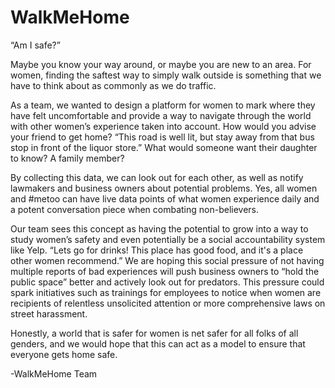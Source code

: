 # WalkMeHome


“Am I safe?” 

Maybe you know your way around, or maybe you are new to an area. For women, finding the saftest way to simply walk outside is something that we have to think about as commonly as we do traffic. 

As a team, we wanted to design a platform for women to mark where they have felt uncomfortable and provide a way to navigate through the world with other women’s experience taken into account. How would you advise your friend to get home? “This road is well lit, but stay away from that bus stop in front of the liquor store.” What would someone want their daughter to know? A family member?

By collecting this data, we can look out for each other, as well as notify lawmakers and business owners about potential problems. Yes, all women and #metoo can have live data points of what women experience daily and a potent conversation piece when combating non-believers. 

Our team sees this concept as having the potential to grow into a way to study women’s safety and even potentially be a social accountability system like Yelp. “Lets go for drinks! This place has good food, and it's a place other women recommend.”  We are hoping this social pressure of not having multiple reports of bad experiences will push business owners to “hold the public space” better and actively look out for predators. This pressure could spark initiatives such as trainings for employees to notice when women are recipients of relentless unsolicited attention or more comprehensive laws on street harassment.  

Honestly,  a world that is safer for women is net safer for all folks of all genders, and we would hope that this can act as a model to ensure that everyone gets home safe. 

-WalkMeHome Team


